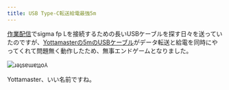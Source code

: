 ```yaml
---
title: USB Type-C転送給電最強5m
---
```

[作業配信](https://www.youtube.com/c/r7kamura)でsigma fp Lを接続するための長いUSBケーブルを探す日々を送っていたのですが、[Yottamasterの5mのUSBケーブル](https://www.amazon.co.jp/dp/B09Y1BY75P)がデータ転送と給電を同時にやってくれて問題無く動作したため、無事エンドゲームとなりました。

![](https://lh5.googleusercontent.com/v5BJzEVZ9L6DMgKBtvab7YI-fDihWVfFv8t2bJbFiS-EpsQMTX2ZqmCd0-_vRZcmgQIu9Uwy4Ac7hBahdawot7Htw_QtdUoyyhZ3VBJ-6Jc1pRBJYfXGkYMHawQ7UbSzNBYgFSLI3aLsdiPJzQTsfWc "ɹǝʇsɐɯɐʇʇo⅄")

Yottamaster、いい名前ですね。
